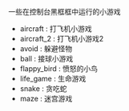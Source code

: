 一些在控制台黑框框中运行的小游戏

 - aircraft    : 打飞机小游戏
 - aircraft_2  : 打飞机小游戏2
 - avoid       : 躲避怪物
 - ball        : 接球小游戏
 - flappy_bird : 愤怒的小鸟
 - life_game   : 生命游戏
 - snake       : 贪吃蛇
 - maze        : 迷宫游戏
